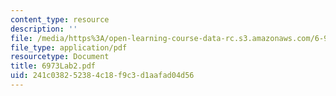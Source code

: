 ```yaml
---
content_type: resource
description: ''
file: /media/https%3A/open-learning-course-data-rc.s3.amazonaws.com/6-973-organic-optoelectronics-spring-2003/241c038252384c18f9c3d1aafad04d56_6973Lab2.pdf
file_type: application/pdf
resourcetype: Document
title: 6973Lab2.pdf
uid: 241c0382-5238-4c18-f9c3-d1aafad04d56
---
```

